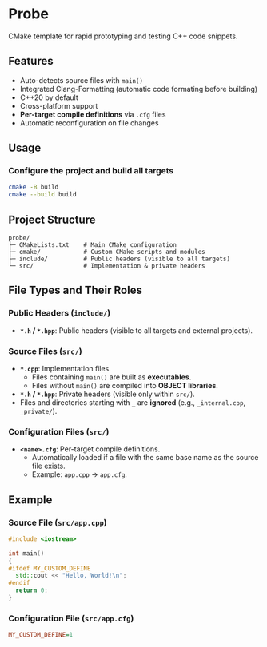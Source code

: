 # Probe

CMake template for rapid prototyping and testing C++ code snippets.

## Features
- Auto-detects source files with `main()`
- Integrated Clang-Formatting (automatic code formating before building)
- C++20 by default
- Cross-platform support
- **Per-target compile definitions** via `.cfg` files
- Automatic reconfiguration on file changes

## Usage
### Configure the project and build all targets
```bash
cmake -B build
cmake --build build
```

## Project Structure
```
probe/
├─ CMakeLists.txt    # Main CMake configuration
├─ cmake/            # Custom CMake scripts and modules
├─ include/          # Public headers (visible to all targets)
└─ src/              # Implementation & private headers
```

## File Types and Their Roles
### Public Headers (`include/`)
- **`*.h` / `*.hpp`**: Public headers (visible to all targets and external projects).

### Source Files (`src/`)
- **`*.cpp`**: Implementation files.
  - Files containing `main()` are built as **executables**.
  - Files without `main()` are compiled into **OBJECT libraries**.
- **`*.h` / `*.hpp`**: Private headers (visible only within `src/`).
- Files and directories starting with `_` are **ignored** (e.g., `_internal.cpp`, `_private/`).

### Configuration Files (`src/`)
- **`<name>.cfg`**: Per-target compile definitions.
  - Automatically loaded if a file with the same base name as the source file exists.
  - Example: `app.cpp` → `app.cfg`.

## Example
### Source File (`src/app.cpp`)
```cpp
#include <iostream>

int main()
{
#ifdef MY_CUSTOM_DEFINE
  std::cout << "Hello, World!\n";
#endif
  return 0;
}
```
### Configuration File (`src/app.cfg`)
```cfg
MY_CUSTOM_DEFINE=1
```
